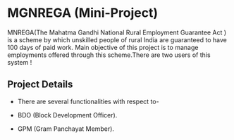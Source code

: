 
# MGNREGA (Mini-Project)

MNREGA(The Mahatma Gandhi National Rural Employment Guarantee Act ) is a scheme by which unskilled people of rural India are guaranteed to have 100 days of paid work. Main objective of this project is to manage employments offered through this scheme.There are two users of this system !


## Project  Details

 - There are several functionalities with respect to-

-  BDO (Block Development Officer).

- GPM (Gram Panchayat Member).



